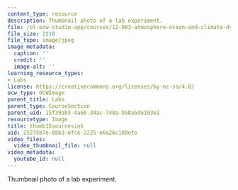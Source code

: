```yaml
---
content_type: resource
description: Thumbnail photo of a lab experiment.
file: /ol-ocw-studio-app/courses/12-003-atmosphere-ocean-and-climate-dynamics-fall-2008/25275b7e08b36fce2225e6a26c109efe_thumb15sourcesink.JPG
file_size: 2218
file_type: image/jpeg
image_metadata:
  caption: ''
  credit: ''
  image-alt: ''
learning_resource_types:
- Labs
license: https://creativecommons.org/licenses/by-nc-sa/4.0/
ocw_type: OCWImage
parent_title: Labs
parent_type: CourseSection
parent_uid: 15f39ab3-4a66-34ac-748a-b58a5de103e2
resourcetype: Image
title: thumb15sourcesink
uid: 25275b7e-08b3-6fce-2225-e6a26c109efe
video_files:
  video_thumbnail_file: null
video_metadata:
  youtube_id: null
---
```

Thumbnail photo of a lab experiment.